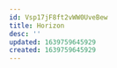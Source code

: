 ```yaml
---
id: Vsp17jF8ft2vWW0UveBew
title: Horizon
desc: ''
updated: 1639759645929
created: 1639759645929
---
```


